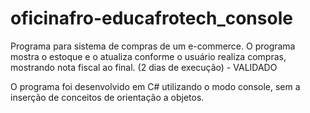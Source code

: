 # oficinafro-educafrotech_console
Programa para sistema de compras de um e-commerce. 
O programa mostra o estoque e o atualiza conforme o usuário realiza compras, mostrando nota fiscal ao final. (2 dias de execução) - VALIDADO

O programa foi desenvolvido em C# utilizando o modo console, sem a inserção de conceitos de orientação a objetos. 
